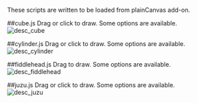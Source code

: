 These scripts are written to be loaded from plainCanvas add-on.

##cube.js
Drag or click to draw. Some options are available.  
![desc_cube](https://github.com/shspage/plainCanvas/raw/master/scripts/image/desc_cube.png)

##cylinder.js
Drag or click to draw. Some options are available.  
![desc_cylinder](https://github.com/shspage/plainCanvas/raw/master/scripts/image/desc_cylinder.png)

##fiddlehead.js
Drag to draw. Some options are available.  
![desc_fiddlehead](https://github.com/shspage/plainCanvas/raw/master/scripts/image/desc_fiddlehead.png)

##juzu.js
Drag or click to draw. Some options are available.  
![desc_juzu](https://github.com/shspage/plainCanvas/raw/master/scripts/image/desc_juzu.png)

